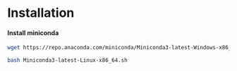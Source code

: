 # Installation

#### Install miniconda

```bash
wget https://repo.anaconda.com/miniconda/Miniconda3-latest-Windows-x86_64.exe
```
```bash
bash Miniconda3-latest-Linux-x86_64.sh
```
